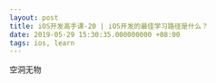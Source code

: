 ```yaml
---
layout: post
title: iOS开发高手课-20 | iOS开发的最佳学习路径是什么？
date: 2019-05-29 15:30:35.000000000 +08:00
tags: ios, learn
---
```


空洞无物